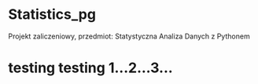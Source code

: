 # Statistics_pg
Projekt zaliczeniowy, przedmiot: Statystyczna Analiza Danych z Pythonem

# testing testing 1...2...3...